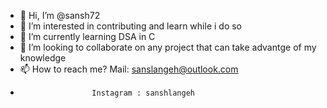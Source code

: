 - 👋 Hi, I’m @sansh72
- 👀 I’m interested in contributing and learn while i do so
- 🌱 I’m currently learning DSA in C
- 💞️ I’m looking to collaborate on any project that can take advantge of my knowledge
- 📫 How to reach me? Mail: sanslangeh@outlook.com
-                     Instagram : sanshlangeh

<!---
sansh72/sansh72 is a ✨ special ✨ repository because its `README.md` (this file) appears on your GitHub profile.
You can click the Preview link to take a look at your changes.
--->
